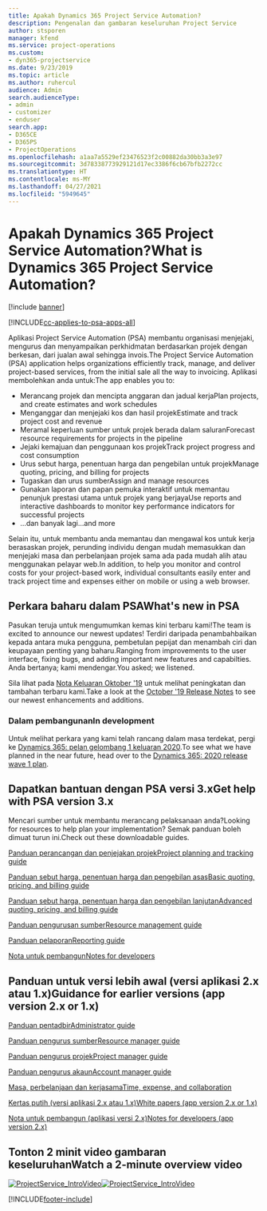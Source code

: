 ```yaml
---
title: Apakah Dynamics 365 Project Service Automation?
description: Pengenalan dan gambaran keseluruhan Project Service
author: stsporen
manager: kfend
ms.service: project-operations
ms.custom:
- dyn365-projectservice
ms.date: 9/23/2019
ms.topic: article
ms.author: ruhercul
audience: Admin
search.audienceType:
- admin
- customizer
- enduser
search.app:
- D365CE
- D365PS
- ProjectOperations
ms.openlocfilehash: a1aa7a5529ef23476523f2c00882da30bb3a3e97
ms.sourcegitcommit: 3d78338773929121d17ec3386f6cb67bfb2272cc
ms.translationtype: HT
ms.contentlocale: ms-MY
ms.lasthandoff: 04/27/2021
ms.locfileid: "5949645"
---
```

# <a name="what-is-dynamics-365-project-service-automation"></a><span data-ttu-id="5c596-103">Apakah Dynamics 365 Project Service Automation?</span><span class="sxs-lookup"><span data-stu-id="5c596-103">What is Dynamics 365 Project Service Automation?</span></span>

[!include [banner](../includes/psa-now-project-operations.md)]

[!INCLUDE[cc-applies-to-psa-apps-all](../includes/cc-applies-to-psa-apps-all.md)]

<span data-ttu-id="5c596-104">Aplikasi Project Service Automation (PSA) membantu organisasi menjejaki, mengurus dan menyampaikan perkhidmatan berdasarkan projek dengan berkesan, dari jualan awal sehingga invois.</span><span class="sxs-lookup"><span data-stu-id="5c596-104">The Project Service Automation (PSA) application helps organizations efficiently track, manage, and deliver project-based services, from the initial sale all the way to invoicing.</span></span> <span data-ttu-id="5c596-105">Aplikasi membolehkan anda untuk:</span><span class="sxs-lookup"><span data-stu-id="5c596-105">The app enables you to:</span></span>

- <span data-ttu-id="5c596-106">Merancang projek dan mencipta anggaran dan jadual kerja</span><span class="sxs-lookup"><span data-stu-id="5c596-106">Plan projects, and create estimates and work schedules</span></span>
- <span data-ttu-id="5c596-107">Menganggar dan menjejaki kos dan hasil projek</span><span class="sxs-lookup"><span data-stu-id="5c596-107">Estimate and track project cost and revenue</span></span>
- <span data-ttu-id="5c596-108">Meramal keperluan sumber untuk projek berada dalam saluran</span><span class="sxs-lookup"><span data-stu-id="5c596-108">Forecast resource requirements for projects in the pipeline</span></span>
- <span data-ttu-id="5c596-109">Jejaki kemajuan dan penggunaan kos projek</span><span class="sxs-lookup"><span data-stu-id="5c596-109">Track project progress and cost consumption</span></span>
- <span data-ttu-id="5c596-110">Urus sebut harga, penentuan harga dan pengebilan untuk projek</span><span class="sxs-lookup"><span data-stu-id="5c596-110">Manage quoting, pricing, and billing for projects</span></span>
- <span data-ttu-id="5c596-111">Tugaskan dan urus sumber</span><span class="sxs-lookup"><span data-stu-id="5c596-111">Assign and manage resources</span></span>
- <span data-ttu-id="5c596-112">Gunakan laporan dan papan pemuka interaktif untuk memantau penunjuk prestasi utama untuk projek yang berjaya</span><span class="sxs-lookup"><span data-stu-id="5c596-112">Use reports and interactive dashboards to monitor key performance indicators for successful projects</span></span>
- <span data-ttu-id="5c596-113">...dan banyak lagi</span><span class="sxs-lookup"><span data-stu-id="5c596-113">...and more</span></span>

<span data-ttu-id="5c596-114">Selain itu, untuk membantu anda memantau dan mengawal kos untuk kerja berasaskan projek, perunding individu dengan mudah memasukkan dan menjejaki masa dan perbelanjaan projek sama ada pada mudah alih atau menggunakan pelayar web.</span><span class="sxs-lookup"><span data-stu-id="5c596-114">In addition, to help you monitor and control costs for your project-based work, individual consultants easily enter and track project time and expenses either on mobile or using a web browser.</span></span>

## <a name="whats-new-in-psa"></a><span data-ttu-id="5c596-115">Perkara baharu dalam PSA</span><span class="sxs-lookup"><span data-stu-id="5c596-115">What's new in PSA</span></span>
<span data-ttu-id="5c596-116">Pasukan teruja untuk mengumumkan kemas kini terbaru kami!</span><span class="sxs-lookup"><span data-stu-id="5c596-116">The team is excited to announce our newest updates!</span></span> <span data-ttu-id="5c596-117">Terdiri daripada penambahbaikan kepada antara muka pengguna, pembetulan pepijat dan menambah ciri dan keupayaan penting yang baharu.</span><span class="sxs-lookup"><span data-stu-id="5c596-117">Ranging from improvements to the user interface, fixing bugs, and adding important new features and capabilties.</span></span> <span data-ttu-id="5c596-118">Anda bertanya; kami mendengar.</span><span class="sxs-lookup"><span data-stu-id="5c596-118">You asked; we listened.</span></span>

<span data-ttu-id="5c596-119">Sila lihat pada [Nota Keluaran Oktober '19](/dynamics365-release-plan/2019wave2/index) untuk melihat peningkatan dan tambahan terbaru kami.</span><span class="sxs-lookup"><span data-stu-id="5c596-119">Take a look at the [October '19 Release Notes](/dynamics365-release-plan/2019wave2/index) to see our newest enhancements and additions.</span></span>

### <a name="in-development"></a><span data-ttu-id="5c596-120">Dalam pembangunan</span><span class="sxs-lookup"><span data-stu-id="5c596-120">In development</span></span>
<span data-ttu-id="5c596-121">Untuk melihat perkara yang kami telah rancang dalam masa terdekat, pergi ke [Dynamics 365: pelan gelombang 1 keluaran 2020](/dynamics365-release-plan/2020wave1/index).</span><span class="sxs-lookup"><span data-stu-id="5c596-121">To see what we have planned in the near future, head over to the [Dynamics 365: 2020 release wave 1 plan](/dynamics365-release-plan/2020wave1/index).</span></span>

## <a name="get-help-with-psa-version-3x"></a><span data-ttu-id="5c596-122">Dapatkan bantuan dengan PSA versi 3.x</span><span class="sxs-lookup"><span data-stu-id="5c596-122">Get help with PSA version 3.x</span></span>
<span data-ttu-id="5c596-123">Mencari sumber untuk membantu merancang pelaksanaan anda?</span><span class="sxs-lookup"><span data-stu-id="5c596-123">Looking for resources to help plan your implementation?</span></span> <span data-ttu-id="5c596-124">Semak panduan boleh dimuat turun ini.</span><span class="sxs-lookup"><span data-stu-id="5c596-124">Check out these downloadable guides.</span></span>

 [<span data-ttu-id="5c596-125">Panduan perancangan dan penjejakan projek</span><span class="sxs-lookup"><span data-stu-id="5c596-125">Project planning and tracking guide</span></span>](../psa/implementation-guides/project-planning-tracking.md)

 [<span data-ttu-id="5c596-126">Panduan sebut harga, penentuan harga dan pengebilan asas</span><span class="sxs-lookup"><span data-stu-id="5c596-126">Basic quoting, pricing, and billing guide</span></span>](../psa/implementation-guides/begin-quoting-pricing-billing.md)

 [<span data-ttu-id="5c596-127">Panduan sebut harga, penentuan harga dan pengebilan lanjutan</span><span class="sxs-lookup"><span data-stu-id="5c596-127">Advanced quoting, pricing, and billing guide</span></span>](../psa/implementation-guides/adv-quoting-pricing-billing.md)

 [<span data-ttu-id="5c596-128">Panduan pengurusan sumber</span><span class="sxs-lookup"><span data-stu-id="5c596-128">Resource management guide</span></span>](../psa/implementation-guides/resource-management-guide.md)

 [<span data-ttu-id="5c596-129">Panduan pelaporan</span><span class="sxs-lookup"><span data-stu-id="5c596-129">Reporting guide</span></span>](../psa/implementation-guides/reporting-guide.md)

 [<span data-ttu-id="5c596-130">Nota untuk pembangun</span><span class="sxs-lookup"><span data-stu-id="5c596-130">Notes for developers</span></span>](../psa/developer-guides/overview-dev-notes-v3.x.md)

## <a name="guidance-for-earlier-versions-app-version-2x-or-1x"></a><span data-ttu-id="5c596-131">Panduan untuk versi lebih awal (versi aplikasi 2.x atau 1.x)</span><span class="sxs-lookup"><span data-stu-id="5c596-131">Guidance for earlier versions (app version 2.x or 1.x)</span></span>
 [<span data-ttu-id="5c596-132">Panduan pentadbir</span><span class="sxs-lookup"><span data-stu-id="5c596-132">Administrator guide</span></span>](../psa/admin-guide.md)

 [<span data-ttu-id="5c596-133">Panduan pengurus sumber</span><span class="sxs-lookup"><span data-stu-id="5c596-133">Resource manager guide</span></span>](../psa/resource-manager-guide.md)

 [<span data-ttu-id="5c596-134">Panduan pengurus projek</span><span class="sxs-lookup"><span data-stu-id="5c596-134">Project manager guide</span></span>](../psa/project-manager-guide.md)

 [<span data-ttu-id="5c596-135">Panduan pengurus akaun</span><span class="sxs-lookup"><span data-stu-id="5c596-135">Account manager guide</span></span>](../psa/account-manager-guide.md)

 [<span data-ttu-id="5c596-136">Masa, perbelanjaan dan kerjasama</span><span class="sxs-lookup"><span data-stu-id="5c596-136">Time, expense, and collaboration</span></span>](../psa/time-expense-collaboration-guide.md)

 [<span data-ttu-id="5c596-137">Kertas putih (versi aplikasi 2.x atau 1.x)</span><span class="sxs-lookup"><span data-stu-id="5c596-137">White papers (app version 2.x or 1.x)</span></span>](../psa/white-papers.md)

 [<span data-ttu-id="5c596-138">Nota untuk pembangun (aplikasi versi 2.x)</span><span class="sxs-lookup"><span data-stu-id="5c596-138">Notes for developers (app version 2.x)</span></span>](../psa/developer-guides/add-custom-qoi-forms-v2.x.md)

 ## <a name="watch-a-2-minute-overview-video"></a><span data-ttu-id="5c596-139">Tonton 2 minit video gambaran keseluruhan</span><span class="sxs-lookup"><span data-stu-id="5c596-139">Watch a 2-minute overview video</span></span>
 <a name="heroArea"></a> <span data-ttu-id="5c596-140">[![ProjectService_IntroVideo](../psa/media/project-service-intro-video.png "ProjectService_IntroVideo")](https://go.microsoft.com/fwlink/p/?LinkId=799457)</span><span class="sxs-lookup"><span data-stu-id="5c596-140">[![ProjectService_IntroVideo](../psa/media/project-service-intro-video.png "ProjectService_IntroVideo")](https://go.microsoft.com/fwlink/p/?LinkId=799457)</span></span>




[!INCLUDE[footer-include](../includes/footer-banner.md)]